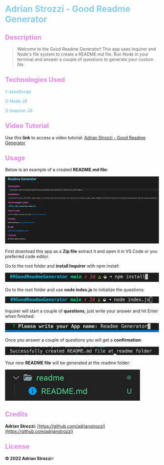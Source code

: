 # <span style="color:skyblue">**Adrian Strozzi - Good Readme Generator**</span>

## <span style="color:violet">Description</span>

> Welcome to the Good Readme Generator! This app uses inquirer and Node's file system to create a README.md file. Run Node in your terminal and answer a couple of questions to generate your custom file.

## <span style="color:violet">Technologies Used</span>

<span style="color:skyblue">**1-JavaScript**</span>

<span style="color:skyblue">**2-Node JS**</span>

<span style="color:skyblue">**3-Inquirer JS**</span>

## <span style="color:violet">Video Tutorial</span>

Use this **link** to access a video tutorial: [Adrian Strozzi - Good Readme Generator]()

## <span style="color:violet">Usage</span>

Below is an example of a created **README.md file**:

![mainpage](./images/readme.png)

First download this app as a **Zip file** extract it and open it in VS Code or you preferred code editor.

Go to the root folder and **install Inquirer** with npm install:

![mainpage](./images/npminstall.png)

Go to the root folder and use **node index.js** to initialize the questions:

![mainpage](./images/node.png)

Inquirer will start a couple of **questions**, just write your answer and hit Enter when finished:

![mainpage](./images/question.png)

Once you answer a couple of questions you will get a **confirmation**:

![mainpage](./images/confirmation.png)

Your new **README file** will be generated at the readme folder:

![mainpage](./images/readmefolder.png)

## <span style="color:violet">Credits</span>

**Adrian Strozzi:** [https://github.com/adrianstrozzi](https://github.com/adrianstrozzi)

## <span style="color:violet">License</span>

**© 2022 Adrian Strozzi**:zap:
